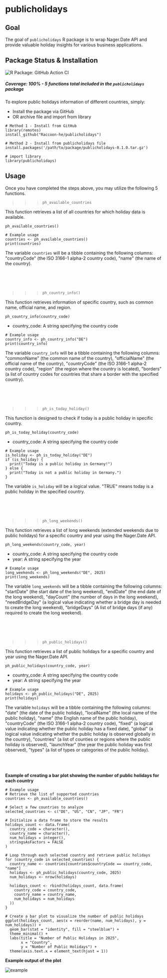 # publicholidays

## Goal
The goal of `publicholidays` R package is to wrap Nager.Date API and provide valuable holiday insights for various business applications.

## Package Status & Installation

![R Package: GitHub Action CI](https://github.com/Raccoon-he/publicholidays/actions/workflows/publicholidays.yml/badge.svg)

##### Coverage: 100% - 5 functions total included in the `publicholidays` package ##### 

To explore public holidays information of different countries, simply:

- Install the package via GitHub
- OR archive file and import from library

```
# Method 1 - Install from GitHub
library(remotes)
install_github("Raccoon-he/publicholidays")

# Method 2 - Install from publicholidays file
install.packages('/path/to/package/publicholidays-0.1.0.tar.gz')

# import library
library(publicholidays)
```

## Usage

Once you have completed the steps above, you may utilize the following 5 functions.

>>> ```  
>>> ph_available_countries  
>>> ``` 

This function retrieves a list of all countries for which holiday data is available.

```ph_available_countries()```

```
# Example usage
countries <- ph_available_countries()
print(countries) 
```

The variable `countries` will be a tibble containing the following columns: "countryCode" (the ISO 3166-1 alpha-2 country code), "name" (the name of the country).

<br><br><br> 
>>> ```  
>>> ph_country_info()
>>> ``` 

This function retrieves information of specific country, such as common name, official name, and region.

```ph_country_info(country_code)```

- country_code: A string specifying the country code

```
# Example usage
country_info <- ph_country_info("DE")
print(country_info)
```

The variable `country_info` will be a tibble containing the following columns: "commonName" (the common name of the country), "officialName" (the official name of the country), "countryCode" (the ISO 3166-1 alpha-2 country code), "region" (the region where the country is located), "borders" (a list of country codes for countries that share a border with the specified country).

<br><br><br> 
>>> ```  
>>> ph_is_today_holiday()
>>> ``` 

This function is designed to check if today is a public holiday in specific country.

```ph_is_today_holiday(country_code)```

- country_code: A string specifying the country code

```
# Example usage
is_holiday <- ph_is_today_holiday("DE")
if (is_holiday) {
  print("Today is a public holiday in Germany!")
} else {
  print("Today is not a public holiday in Germany.")
}
```

The variable `is_holiday` will be a logical value. "TRUE" means today is a public holiday in the specified country.

<br><br><br> 
>>> ```  
>>> ph_long_weekends()
>>> ``` 

This function retrieves a list of long weekends (extended weekends due to public holidays) for a specific country and year using the Nager.Date API.

```ph_long_weekends(country_code, year)```

- country_code: A string specifying the country code
- year: A string specifying the year

```
# Example usage
long_weekends <- ph_long_weekends("DE", 2025)
print(long_weekends)
```

The variable `long_weekends` will be a tibble containing the following columns: "startDate" (the start date of the long weekend), "endDate" (the end date of the long weekend), "dayCount" (the number of days in the long weekend), "needBridgeDay" (a logical value indicating whether a bridge day is needed to create the long weekend), "bridgeDays" (A list of bridge days (if any) required to create the long weekend).

<br><br><br> 
>>> ```  
>>> ph_public_holidays()
>>> ``` 

This function retrieves a list of public holidays for a specific country and year using the Nager.Date API.

```ph_public_holidays(country_code, year)```

- country_code: A string specifying the country code
- year: A string specifying the year

```
# Example usage
holidays <- ph_public_holidays("DE", 2025)
print(holidays)
```

The variable `holidays` will be a tibble containing the following columns: "date" (the date of the public holiday), "localName" (the local name of the public holiday), "name" (the English name of the public holiday), "countryCode" (the ISO 3166-1 alpha-2 country code), "fixed" (a logical value indicating whether the public holiday has a fixed date), "global" (a logical value indicating whether the public holiday is observed globally in the country), "countries" (a list of counties or regions where the public holiday is observed), "launchYear" (the year the public holiday was first observed), "types" (a list of types or categories of the public holiday).

<br><br><br> 
**Example of creating a bar plot showing the number of public holidays for each country**

```
# Example usage
# Retrieve the list of supported countries
countries <- ph_available_countries()

# Select a few countries to analyze
selected_countries <- c("DE", "US", "CN", "JP", "FR")

# Initialize a data frame to store the results
holidays_count <- data.frame(
  country_code = character(),
  country_name = character(),
  num_holidays = integer(),
  stringsAsFactors = FALSE
)

# Loop through each selected country and retrieve public holidays
for (country_code in selected_countries) {
  country_name <- countries[countries$countryCode == country_code, "name"]
  holidays <- ph_public_holidays(country_code, 2025)
  num_holidays <- nrow(holidays)
  
  holidays_count <- rbind(holidays_count, data.frame(
    country_code = country_code,
    country_name = country_name,
    num_holidays = num_holidays
  ))
}

# Create a bar plot to visualize the number of public holidays
ggplot(holidays_count, aes(x = reorder(name, num_holidays), y = num_holidays)) +
  geom_bar(stat = "identity", fill = "steelblue") +
  theme_minimal() +
  labs(title = "Number of Public Holidays in 2025",
       x = "Country",
       y = "Number of Public Holidays") +
  theme(axis.text.x = element_text(hjust = 1))
```

**Example output of the plot**

![example](/img/example.png)

